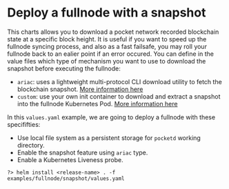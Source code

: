 # Deploy a fullnode with a snapshot

This charts allows you to download a pocket network recorded blockchain state at a specific block height. It is
useful if you want to speed up the fullnode syncing process, and also as a fast failsafe, you may roll your
fullnode back to an ealier point if an error occured.
You can define in the value files which type of mechanism you want to use to download the snapshot before
executing the fullnode:
* `ariac`: uses a lightweight multi-protocol CLI download utility to fetch the blockchain snapshot. [More information here](https://github.com/eddyzags/pocket-network-helm-chart/blob/main/values.yaml#L1299-L1333)
* `custom`: use your own init container to download and extract a snapshot into the fullnode Kubernetes Pod. [More information here](https://github.com/eddyzags/pocket-network-helm-chart/blob/main/values.yaml#L1299-L1333)

In this `values.yaml` example, we are going to deploy a fullnode with these specififties:
* Use local file system as a persistent storage for `pocketd` working directory.
* Enable the snapshot feature using `ariac` type.
* Enable a Kubernetes Liveness probe.

```shell
?> helm install <release-name> . -f examples/fullnode/snapshot/values.yaml
```
